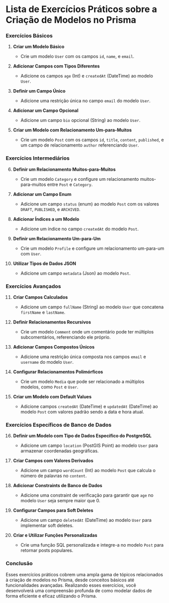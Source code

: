 # Lista de Exercícios Práticos sobre a Criação de Modelos no Prisma

### Exercícios Básicos

1. **Criar um Modelo Básico**
   - Crie um modelo `User` com os campos `id`, `name`, e `email`.

2. **Adicionar Campos com Tipos Diferentes**
   - Adicione os campos `age` (Int) e `createdAt` (DateTime) ao modelo `User`.

3. **Definir um Campo Único**
   - Adicione uma restrição única no campo `email` do modelo `User`.

4. **Adicionar um Campo Opcional**
   - Adicione um campo `bio` opcional (String) ao modelo `User`.

5. **Criar um Modelo com Relacionamento Um-para-Muitos**
   - Crie um modelo `Post` com os campos `id`, `title`, `content`, `published`, e um campo de relacionamento `author` referenciando `User`.

### Exercícios Intermediários

6. **Definir um Relacionamento Muitos-para-Muitos**
   - Crie um modelo `Category` e configure um relacionamento muitos-para-muitos entre `Post` e `Category`.

7. **Adicionar um Campo Enum**
   - Adicione um campo `status` (enum) ao modelo `Post` com os valores `DRAFT`, `PUBLISHED`, e `ARCHIVED`.

8. **Adicionar Índices a um Modelo**
   - Adicione um índice no campo `createdAt` do modelo `Post`.

9. **Definir um Relacionamento Um-para-Um**
   - Crie um modelo `Profile` e configure um relacionamento um-para-um com `User`.

10. **Utilizar Tipos de Dados JSON**
    - Adicione um campo `metadata` (Json) ao modelo `Post`.

### Exercícios Avançados

11. **Criar Campos Calculados**
    - Adicione um campo `fullName` (String) ao modelo `User` que concatena `firstName` e `lastName`.

12. **Definir Relacionamentos Recursivos**
    - Crie um modelo `Comment` onde um comentário pode ter múltiplos subcomentários, referenciando ele próprio.

13. **Adicionar Campos Compostos Únicos**
    - Adicione uma restrição única composta nos campos `email` e `username` do modelo `User`.

14. **Configurar Relacionamentos Polimórficos**
    - Crie um modelo `Media` que pode ser relacionado a múltiplos modelos, como `Post` e `User`.

15. **Criar um Modelo com Default Values**
    - Adicione campos `createdAt` (DateTime) e `updatedAt` (DateTime) ao modelo `Post` com valores padrão sendo a data e hora atual.

### Exercícios Específicos de Banco de Dados

16. **Definir um Modelo com Tipo de Dados Específico do PostgreSQL**
    - Adicione um campo `location` (PostGIS Point) ao modelo `User` para armazenar coordenadas geográficas.

17. **Criar Campos com Valores Derivados**
    - Adicione um campo `wordCount` (Int) ao modelo `Post` que calcula o número de palavras no `content`.

18. **Adicionar Constraints de Banco de Dados**
    - Adicione uma constraint de verificação para garantir que `age` no modelo `User` seja sempre maior que 0.

19. **Configurar Campos para Soft Deletes**
    - Adicione um campo `deletedAt` (DateTime) ao modelo `User` para implementar soft deletes.

20. **Criar e Utilizar Funções Personalizadas**
    - Crie uma função SQL personalizada e integre-a no modelo `Post` para retornar posts populares.

### Conclusão

Esses exercícios práticos cobrem uma ampla gama de tópicos relacionados à criação de modelos no Prisma, desde conceitos básicos até funcionalidades avançadas. Realizando esses exercícios, você desenvolverá uma compreensão profunda de como modelar dados de forma eficiente e eficaz utilizando o Prisma.